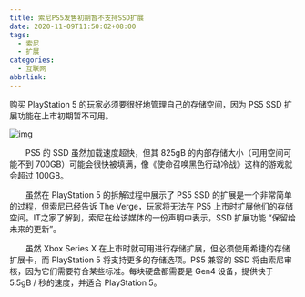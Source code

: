 ```yaml
---
title: 索尼PS5发售初期暂不支持SSD扩展
date: 2020-11-09T11:50:02+08:00
tags:
  - 索尼
  - 扩展
categories:
  - 互联网
abbrlink:
---
```


购买 PlayStation 5 的玩家必须要很好地管理自己的存储空间，因为 PS5 SSD 扩展功能在上市初期暂不可用。

![img](https://cdn.jsdelivr.net/gh/yakeing/Documentation@main/Hexo/images/9b9b-kcpxnwv7293126.jpg)

　　PS5 的 SSD 虽然加载速度超快，但其 825gB 的内部存储大小（可用空间可能不到 700GB）可能会很快被填满，像《使命召唤黑色行动冷战》这样的游戏就会超过 100GB。

　　虽然在 PlayStation 5 的拆解过程中展示了 PS5 SSD 的扩展是一个非常简单的过程，但索尼已经告诉 The Verge，玩家将无法在 PS5 上市时扩展他们的存储空间。IT之家了解到，索尼在给该媒体的一份声明中表示，SSD 扩展功能 “保留给未来的更新”。

　　虽然 Xbox Series X 在上市时就可用进行存储扩展，但必须使用希捷的存储扩展卡，而 PlayStation 5 将支持更多的存储选项。PS5 兼容的 SSD 将由索尼审核，因为它们需要符合某些标准。每块硬盘都需要是 Gen4 设备，提供快于 5.5gB / 秒的速度，并适合 PlayStation 5。